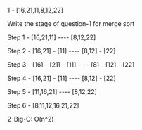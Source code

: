 1 - [16,21,11,8,12,22]

Write the stage of question-1 for merge sort

Step 1 - [16,21,11] ---- [8,12,22]

Step 2 - [16,21] - [11] ---- [8,12] - [22]

Step 3 - [16] - [21] - [11] ---- [8] - [12] - [22]

Step 4 - [16,21] - [11] ---- [8,12] - [22]

Step 5 - [11,16,21] ---- [8,12,22]

Step 6 - [8,11,12,16,21,22]

2-Big-O: O(n^2)

